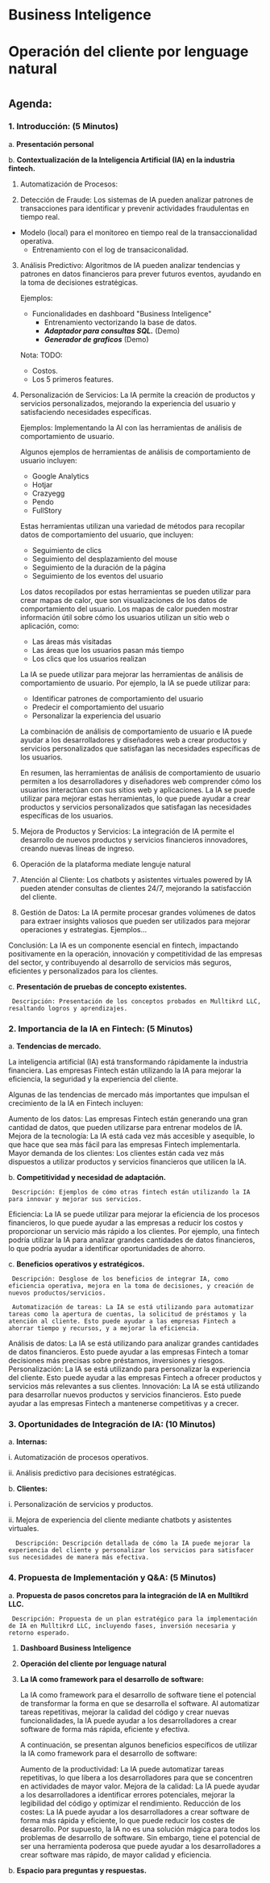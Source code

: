 


# Business Inteligence
# Operación del cliente por lenguage natural
# 


## Agenda:
### 1. **Introducción:** (5 Minutos)
   a. **Presentación personal**

   b. **Contextualización de la Inteligencia Artificial (IA) en la industria fintech.**


1. Automatización de Procesos:

2. Detección de Fraude:
Los sistemas de IA pueden analizar patrones de transacciones para identificar y prevenir actividades fraudulentas en tiempo real.
- Modelo (local) para el monitoreo en tiempo real de la transaccionalidad operativa.
   * Entrenamiento con el log de transaciconalidad.

3. Análisis Predictivo:
Algoritmos de IA pueden analizar tendencias y patrones en datos financieros para prever futuros eventos, ayudando en la toma de decisiones estratégicas.

   Ejemplos:
   - Funcionalidades en dashboard "Business Inteligence"
      * Entrenamiento vectorizando la base de datos.
      * ***Adaptador para consultas SQL.*** (Demo)
      * ***Generador de graficos*** (Demo)

   Nota: TODO: 
   * Costos. 
   * Los 5 primeros features.

4. Personalización de Servicios:
La IA permite la creación de productos y servicios personalizados, mejorando la experiencia del usuario y satisfaciendo necesidades específicas.

   Ejemplos: Implementando la AI con las herramientas de análisis de comportamiento de usuario.

   Algunos ejemplos de herramientas de análisis de comportamiento de usuario incluyen:

   + Google Analytics
   + Hotjar
   + Crazyegg
   + Pendo
   + FullStory

   Estas herramientas utilizan una variedad de métodos para recopilar datos de comportamiento del usuario, que incluyen:

   + Seguimiento de clics
   + Seguimiento del desplazamiento del mouse
   + Seguimiento de la duración de la página
   + Seguimiento de los eventos del usuario

   Los datos recopilados por estas herramientas se pueden utilizar para crear mapas de calor, que son visualizaciones de los datos de comportamiento del usuario. Los mapas de calor pueden mostrar información útil sobre cómo los usuarios utilizan un sitio web o aplicación, como:

   + Las áreas más visitadas
   + Las áreas que los usuarios pasan más tiempo
   + Los clics que los usuarios realizan

   La IA se puede utilizar para mejorar las herramientas de análisis de comportamiento de usuario. Por ejemplo, la IA se puede utilizar para:

   + Identificar patrones de comportamiento del usuario
   + Predecir el comportamiento del usuario
   + Personalizar la experiencia del usuario

   La combinación de análisis de comportamiento de usuario e IA puede ayudar a los desarrolladores y diseñadores web a crear productos y servicios personalizados que satisfagan las necesidades específicas de los usuarios.

   En resumen, las herramientas de análisis de comportamiento de usuario permiten a los desarrolladores y diseñadores web comprender cómo los usuarios interactúan con sus sitios web y aplicaciones. La IA se puede utilizar para mejorar estas herramientas, lo que puede ayudar a crear productos y servicios personalizados que satisfagan las necesidades específicas de los usuarios.

5. Mejora de Productos y Servicios:
La integración de IA permite el desarrollo de nuevos productos y servicios financieros innovadores, creando nuevas líneas de ingreso.


6. Operación de la plataforma mediate lenguje natural

7. Atención al Cliente:
Los chatbots y asistentes virtuales powered by IA pueden atender consultas de clientes 24/7, mejorando la satisfacción del cliente.

8. Gestión de Datos:
La IA permite procesar grandes volúmenes de datos para extraer insights valiosos que pueden ser utilizados para mejorar operaciones y estrategias.
Ejemplos...


Conclusión:
La IA es un componente esencial en fintech, impactando positivamente en la operación, innovación y competitividad de las empresas del sector, y contribuyendo al desarrollo de servicios más seguros, eficientes y personalizados para los clientes.

   c. **Presentación de pruebas de concepto existentes.**

     Descripción: Presentación de los conceptos probados en Mulltikrd LLC, resaltando logros y aprendizajes.

### 2. **Importancia de la IA en Fintech:** (5 Minutos)
   a. **Tendencias de mercado.**

   La inteligencia artificial (IA) está transformando rápidamente la industria financiera. Las empresas Fintech están utilizando la IA para mejorar la eficiencia, la seguridad y la experiencia del cliente.

   Algunas de las tendencias de mercado más importantes que impulsan el crecimiento de la IA en Fintech incluyen:

   Aumento de los datos: Las empresas Fintech están generando una gran cantidad de datos, que pueden utilizarse para entrenar modelos de IA.
   Mejora de la tecnología: La IA está cada vez más accesible y asequible, lo que hace que sea más fácil para las empresas Fintech implementarla.
   Mayor demanda de los clientes: Los clientes están cada vez más dispuestos a utilizar productos y servicios financieros que utilicen la IA.

   b. **Competitividad y necesidad de adaptación.**

     Descripción: Ejemplos de cómo otras fintech están utilizando la IA para innovar y mejorar sus servicios.

   Eficiencia: La IA se puede utilizar para mejorar la eficiencia de los procesos financieros, lo que puede ayudar a las empresas a reducir los costos y proporcionar un servicio más rápido a los clientes. Por ejemplo, una fintech podría utilizar la IA para analizar grandes cantidades de datos financieros, lo que podría ayudar a identificar oportunidades de ahorro.

   c. **Beneficios operativos y estratégicos.**

     Descripción: Desglose de los beneficios de integrar IA, como eficiencia operativa, mejora en la toma de decisiones, y creación de nuevos productos/servicios.

     Automatización de tareas: La IA se está utilizando para automatizar tareas como la apertura de cuentas, la solicitud de préstamos y la atención al cliente. Esto puede ayudar a las empresas Fintech a ahorrar tiempo y recursos, y a mejorar la eficiencia.
Análisis de datos: La IA se está utilizando para analizar grandes cantidades de datos financieros. Esto puede ayudar a las empresas Fintech a tomar decisiones más precisas sobre préstamos, inversiones y riesgos.
Personalización: La IA se está utilizando para personalizar la experiencia del cliente. Esto puede ayudar a las empresas Fintech a ofrecer productos y servicios más relevantes a sus clientes.
Innovación: La IA se está utilizando para desarrollar nuevos productos y servicios financieros. Esto puede ayudar a las empresas Fintech a mantenerse competitivas y a crecer.

### 3. **Oportunidades de Integración de IA:** (10 Minutos)
   a. **Internas:**

   i. Automatización de procesos operativos.

   ii. Análisis predictivo para decisiones estratégicas.

   b. **Clientes:**

   i. Personalización de servicios y productos.

     
   ii. Mejora de experiencia del cliente mediante chatbots y asistentes virtuales.

      Descripción: Descripción detallada de cómo la IA puede mejorar la experiencia del cliente y personalizar los servicios para satisfacer sus necesidades de manera más efectiva.



### 4. **Propuesta de Implementación y Q&A:** (5 Minutos)
   a. **Propuesta de pasos concretos para la integración de IA en Mulltikrd LLC.**

     Descripción: Propuesta de un plan estratégico para la implementación de IA en Mulltikrd LLC, incluyendo fases, inversión necesaria y retorno esperado.

   1. **Dashboard Business Inteligence**

   2. **Operación del cliente por lenguage natural**

   3. **La IA como framework para el desarrollo de software:**

      La IA como framework para el desarrollo de software tiene el potencial de transformar la forma en que se desarrolla el software. Al automatizar tareas repetitivas, mejorar la calidad del código y crear nuevas funcionalidades, la IA puede ayudar a los desarrolladores a crear software de forma más rápida, eficiente y efectiva.

      A continuación, se presentan algunos beneficios específicos de utilizar la IA como framework para el desarrollo de software:

      Aumento de la productividad: La IA puede automatizar tareas repetitivas, lo que libera a los desarrolladores para que se concentren en actividades de mayor valor.
      Mejora de la calidad: La IA puede ayudar a los desarrolladores a identificar errores potenciales, mejorar la legibilidad del código y optimizar el rendimiento.
      Reducción de los costes: La IA puede ayudar a los desarrolladores a crear software de forma más rápida y eficiente, lo que puede reducir los costes de desarrollo.
      Por supuesto, la IA no es una solución mágica para todos los problemas de desarrollo de software. Sin embargo, tiene el potencial de ser una herramienta poderosa que puede ayudar a los desarrolladores a crear software mas rápido, de mayor calidad y eficiencia.


   b. **Espacio para preguntas y respuestas.**




